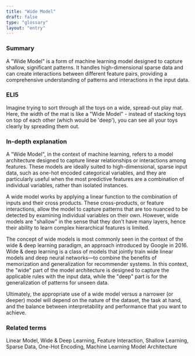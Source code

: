```yaml
---
title: "Wide Model"
draft: false
type: "glossary"
layout: "entry"
---
```


### Summary
A "Wide Model" is a form of machine learning model designed to capture shallow, significant patterns. It handles high-dimensional sparse data and can create interactions between different feature pairs, providing a comprehensive understanding of patterns and interactions in the input data.

### ELI5
Imagine trying to sort through all the toys on a wide, spread-out play mat. Here, the width of the mat is like a "Wide Model" - instead of stacking toys on top of each other (which would be 'deep'), you can see all your toys clearly by spreading them out.

### In-depth explanation
A "Wide Model", in the context of machine learning, refers to a model architecture designed to capture linear relationships or interactions among features. These models are ideally suited to high-dimensional, sparse input data, such as one-hot encoded categorical variables, and they are particularly useful when the most predictive features are a combination of individual variables, rather than isolated instances.

A wide model works by applying a linear function to the combination of inputs and their cross products. These cross-products, or feature interactions, allow the model to capture patterns that are too nuanced to be detected by examining individual variables on their own. However, wide models are "shallow" in the sense that they don't have many layers, hence their ability to learn complex hierarchical features is limited.

The concept of wide models is most commonly seen in the context of the wide & deep learning paradigm, an approach introduced by Google in 2016. Wide & deep learning is a class of models that jointly train wide linear models and deep neural networks—to combine the benefits of memorization and generalization for recommender systems. In this context, the "wide" part of the model architecture is designed to capture the applicable rules with the input data, while the "deep" part is for the generalization of patterns for unseen data.

Ultimately, the appropriate use of a wide model versus a narrower (or deeper) model will depend on the nature of the dataset, the task at hand, and the balance between interpretability and performance that you want to achieve.

### Related terms
Linear Model, Wide & Deep Learning, Feature Interaction, Shallow Learning, Sparse Data, One-Hot Encoding, Machine Learning Model Architecture
